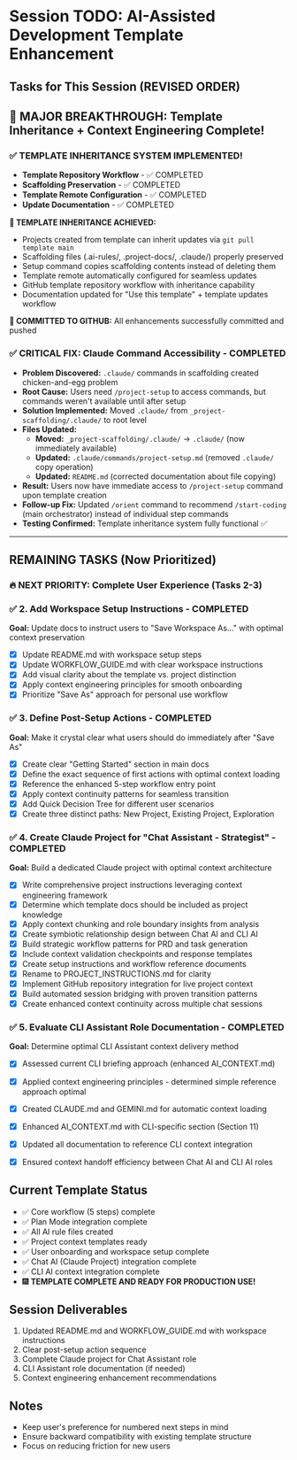 # Session TODO: AI-Assisted Development Template Enhancement

## Tasks for This Session (REVISED ORDER)

## 🎉 MAJOR BREAKTHROUGH: Template Inheritance + Context Engineering Complete!

### ✅ TEMPLATE INHERITANCE SYSTEM IMPLEMENTED!
- **Template Repository Workflow** - ✅ COMPLETED
- **Scaffolding Preservation** - ✅ COMPLETED  
- **Template Remote Configuration** - ✅ COMPLETED
- **Update Documentation** - ✅ COMPLETED

**🚀 TEMPLATE INHERITANCE ACHIEVED:**
- Projects created from template can inherit updates via `git pull template main`
- Scaffolding files (.ai-rules/, .project-docs/, .claude/) properly preserved
- Setup command copies scaffolding contents instead of deleting them
- Template remote automatically configured for seamless updates
- GitHub template repository workflow with inheritance capability
- Documentation updated for "Use this template" + template updates workflow

**📝 COMMITTED TO GITHUB:** All enhancements successfully committed and pushed

### ✅ CRITICAL FIX: Claude Command Accessibility - **COMPLETED**
- **Problem Discovered:** `.claude/` commands in scaffolding created chicken-and-egg problem
- **Root Cause:** Users need `/project-setup` to access commands, but commands weren't available until after setup
- **Solution Implemented:** Moved `.claude/` from `_project-scaffolding/.claude/` to root level
- **Files Updated:**
  - **Moved:** `_project-scaffolding/.claude/` → `.claude/` (now immediately available)
  - **Updated:** `.claude/commands/project-setup.md` (removed `.claude/` copy operation)
  - **Updated:** `README.md` (corrected documentation about file copying)
- **Result:** Users now have immediate access to `/project-setup` command upon template creation
- **Follow-up Fix:** Updated `/orient` command to recommend `/start-coding` (main orchestrator) instead of individual step commands
- **Testing Confirmed:** Template inheritance system fully functional ✅

---

## REMAINING TASKS (Now Prioritized)

### 🔥 NEXT PRIORITY: Complete User Experience (Tasks 2-3)

### ✅ 2. Add Workspace Setup Instructions - **COMPLETED**
**Goal:** Update docs to instruct users to "Save Workspace As..." with optimal context preservation
- [x] Update README.md with workspace setup steps
- [x] Update WORKFLOW_GUIDE.md with clear workspace instructions  
- [x] Add visual clarity about the template vs. project distinction
- [x] Apply context engineering principles for smooth onboarding
- [x] Prioritize "Save As" approach for personal use workflow

### ✅ 3. Define Post-Setup Actions - **COMPLETED**
**Goal:** Make it crystal clear what users should do immediately after "Save As"
- [x] Create clear "Getting Started" section in main docs
- [x] Define the exact sequence of first actions with optimal context loading
- [x] Reference the enhanced 5-step workflow entry point
- [x] Apply context continuity patterns for seamless transition
- [x] Add Quick Decision Tree for different user scenarios
- [x] Create three distinct paths: New Project, Existing Project, Exploration

### ✅ 4. Create Claude Project for "Chat Assistant - Strategist" - **COMPLETED**
**Goal:** Build a dedicated Claude project with optimal context architecture
- [x] Write comprehensive project instructions leveraging context engineering framework
- [x] Determine which template docs should be included as project knowledge
- [x] Apply context chunking and role boundary insights from analysis
- [x] Create symbiotic relationship design between Chat AI and CLI AI
- [x] Build strategic workflow patterns for PRD and task generation
- [x] Include context validation checkpoints and response templates
- [x] Create setup instructions and workflow reference documents
- [x] Rename to PROJECT_INSTRUCTIONS.md for clarity
- [x] Implement GitHub repository integration for live project context
- [x] Build automated session bridging with proven transition patterns
- [x] Create enhanced context continuity across multiple chat sessions

### ✅ 5. Evaluate CLI Assistant Role Documentation - **COMPLETED**
**Goal:** Determine optimal CLI Assistant context delivery method
- [x] Assessed current CLI briefing approach (enhanced AI_CONTEXT.md)
- [x] Applied context engineering principles - determined simple reference approach optimal
- [x] Created CLAUDE.md and GEMINI.md for automatic context loading
- [x] Enhanced AI_CONTEXT.md with CLI-specific section (Section 11)
- [x] Updated all documentation to reference CLI context integration
- [x] Ensured context handoff efficiency between Chat AI and CLI AI roles
  

## Current Template Status
- ✅ Core workflow (5 steps) complete
- ✅ Plan Mode integration complete  
- ✅ All AI rule files created
- ✅ Project context templates ready
- ✅ User onboarding and workspace setup complete
- ✅ Chat AI (Claude Project) integration complete
- ✅ CLI AI context integration complete
- 🎆 **TEMPLATE COMPLETE AND READY FOR PRODUCTION USE!**

## Session Deliverables
1. Updated README.md and WORKFLOW_GUIDE.md with workspace instructions
2. Clear post-setup action sequence
3. Complete Claude project for Chat Assistant role
4. CLI Assistant role documentation (if needed)
5. Context engineering enhancement recommendations

## Notes
- Keep user's preference for numbered next steps in mind
- Ensure backward compatibility with existing template structure
- Focus on reducing friction for new users